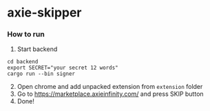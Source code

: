 # axie-skipper

### How to run

1. Start backend
```
cd backend
export SECRET="your secret 12 words"
cargo run --bin signer
```

2. Open chrome and add unpacked extension from `extension` folder
3. Go to https://marketplace.axieinfinity.com/ and press SKIP button
4. Done!
